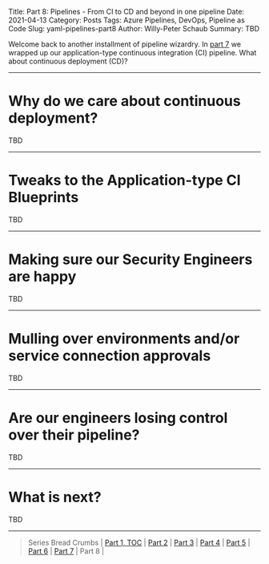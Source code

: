 Title: Part 8: Pipelines - From CI to CD and beyond in one pipeline
Date: 2021-04-13
Category: Posts
Tags: Azure Pipelines, DevOps, Pipeline as Code
Slug: yaml-pipelines-part8
Author: Willy-Peter Schaub
Summary: TBD

Welcome back to another installment of pipeline wizardry. In [part 7](/yaml-pipelines-part7.html) we wrapped up our application-type continuous integration (CI) pipeline. What about continuous deployment (CD)?

---

# Why do we care about continuous deployment?

TBD

---

# Tweaks to the Application-type CI Blueprints

TBD

---

# Making sure our Security Engineers are happy

TBD

---

# Mulling over environments and/or service connection approvals

TBD

---

# Are our engineers losing control over their pipeline?

TBD

---

# What is next?

TBD

---

> Series Bread Crumbs | [Part 1, TOC](/why-pipelines-part1.html) | [Part 2](/yaml-pipelines-part2.html) | [Part 3](/yaml-pipelines-part3.html) | [Part 4](/yaml-pipelines-part4.html) | [Part 5](/yaml-pipelines-part5.html) | [Part 6](/yaml-pipelines-part6.html) | [Part 7](/yaml-pipelines-part7.html) | Part 8 |  

